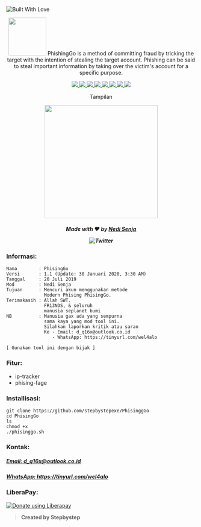 <p align="left">
  <a><img title="Built With Love" src="https://forthebadge.com/images/badges/fuck-it-ship-it.svg" ></a>
 </p>
<p align="center">
  <img src="Logo.png" width="100">
  PhishingGo is a method of committing fraud by tricking the target with the intention of stealing the target account. Phishing can be said to steal important information by taking over the victim's account for a specific purpose.
</p>
<p align="center">
  <a href="https://www.gnu.org/software/bash/">
    <img src="https://img.shields.io/badge/Bash-5.0-success.svg">
  </a>
  <a href="https://github.com/stepbystepexe/PhisingGo/blob/master/LICENSE">
    <img src="https://img.shields.io/badge/License-GPL%203-red.svg">
  </a>
  <a href="https://github.com/stepbystepexe/PhisingGo/releases">
    <img src="https://img.shields.io/badge/Release-1.1-blue.svg">
  </a>
  <a href="https://github.com/stepbystepexe/PhisingGo/pulls">
    <img src="https://img.shields.io/badge/Pull%20Request-0-important.svg">
  </a>
  <a href="https://github.com/stepbystepexe/PhisingGo/projects">
    <img src="https://img.shields.io/badge/Projects-None-blueviolet.svg">
  </a>
  <a href="https://github.com/stepbystepexe/PhisingGo/issues">
    <img src="https://img.shields.io/badge/Issues-1-yellowgreen.svg">
  </a>
  <a href="https://github.com/stepbystepexe/PhisingGo/security/advisories">
    <img src="https://img.shields.io/badge/Security-Patch-ff69b4.svg">
  </a>
  <a href="https://opensource.org">
    <img src="https://img.shields.io/badge/Open%20Source-●-lightgray.svg">
  </a>
</p>
<p align="center">
  Tampilan
</p>
<p align="center">
  <img src="Skrinsut.png" width="300">
</a>
</p>
<h5>
<p align="center">
  Made with ❤️ by <a href="https://github.com/stepbystepexe">Nedi Senja</a>
</p>
<p align="center">
 <img src="https://img.shields.io/twitter/url?url=https%3A%2F%2Fgithub.com%2Stepbystepexe%2FPhisingGo" alt="Twitter">
</p>
</h5>

### Informasi:
```text
Nama        : PhisingGo
Versi       : 1.1 (Update: 30 Januari 2020, 3:30 AM)
Tanggal     : 20 Juli 2019
Mod         : Nedi Senja
Tujuan      : Mencuri akun menggunakan metode
              Modern Phising PhisingGo.
Terimakasih : Allah SWT.
              FR13NDS, & seluruh
              manusia seplanet bumi
NB          : Manusia gax ada yang sempurna
              sama kaya yang mod tool ini.
              Silahkan laporkan kritik atau saran
              Ke - Email: d_q16x@outlook.co.id
                 - WhatsApp: https://tinyurl.com/wel4alo

[ Gunakan tool ini dengan bijak ]
```

### Fitur:
+ ip-tracker
+ phising-fage

### Installisasi:
```text
git clone https://github.com/stepbystepexe/PhisinggGo
cd PhisingGo
ls
chmod +x
./phisinggo.sh
```
### Kontak:

<h5> <a href="http://d_q16x@outlook.co.id">Email: d_q16x@outlook.co.id</a>
</h5>
<h5> <a href="https://tinyurl.com/wel4alo">WhatsApp: https://tinyurl.com/wel4alo</a>
</h5>

### LiberaPay:
<noscript><a href="https://liberapay.com/stepbystepexe/donate"><img alt="Donate using Liberapay" src="https://liberapay.com/assets/widgets/donate.svg"></a></noscript>

>**Created by Stepbystep**
